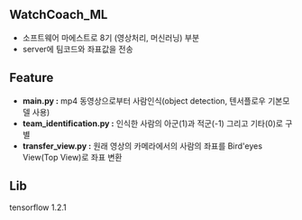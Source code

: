 ## WatchCoach_ML 

- 소프트웨어 마에스트로 8기 (영상처리, 머신러닝) 부분
- server에 팀코드와 좌표값을 전송



## Feature

- **main.py :** mp4 동영상으로부터 사람인식(object detection, 텐서플로우 기본모델 사용)
- **team_identification.py :** 인식한 사람의 아군(1)과 적군(-1) 그리고 기타(0)로 구별
- **transfer_view.py :** 원래 영상의 카메라에서의 사람의 좌표를 Bird'eyes View(Top View)로 좌표 변환




## Lib

tensorflow 1.2.1

### 